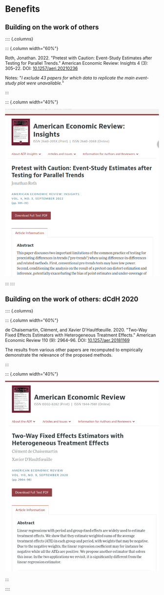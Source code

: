 # Benefits

## Building on the work of others

:::: {.columns}

::: {.column width="60%"}

Roth, Jonathan. 2022. "Pretest with Caution: Event-Study Estimates after Testing for Parallel Trends." American Economic Review: Insights 4 (3): 305–22. DOI: [10.1257/aeri.20210236](https://doi.org/10.1257/aeri.20210236)

Notes: "*I exclude 43 papers for which data to replicate the main event-study plot were unavailable.*"

:::

::: {.column width="40%"}

![Roth 2022](images/roth-pretest.png)

:::
::::


## Building on the work of others: dCdH 2020

:::: {.columns}

::: {.column width="60%"}

de Chaisemartin, Clément, and Xavier D'Haultfœuille. 2020. "Two-Way Fixed Effects Estimators with Heterogeneous Treatment Effects." American Economic Review 110 (9): 2964–96. DOI: [10.1257/aer.20181169](https://doi.org/10.1257/aer.20181169)

The results from various other papers are  recomputed to empirically demonstrate the relevance of the proposed methods.

:::

::: {.column width="40%"}

![dCdH 2020](images/dechaisemartin2020.png)

:::

::::

